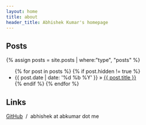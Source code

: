 ```yaml
---
layout: home
title: about
header_title: Abhishek Kumar's homepage
---
```


## Posts

  {% assign posts = site.posts | where:"type", "posts" %}

  <ul id="archive">
    {% for post in posts %}
    {% if post.hidden != true %}
    <li>
      <span class="post-date">{{ post.date | date: '%d %b %Y' }} &raquo;</span>
      <a href="{{ post.url }}">{{ post.title }}</a>
    </li>
    {% endif %}
    {% endfor %}
  </ul>

## Links

[GitHub][link_github] &nbsp;/&nbsp;
abhishek at abkumar dot me

[link_github]: http://www.github.com/TheAbhiKumar/
